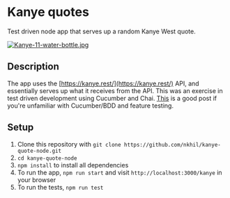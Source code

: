 # Kanye quotes

Test driven node app that serves up a random Kanye West quote.

[![Kanye-11-water-bottle.jpg](https://i.postimg.cc/4xw6LdDt/Kanye-11-water-bottle.jpg)](https://postimg.cc/jDwnCsdd)

## Description

The app uses the [https://kanye.rest/](https://kanye.rest/) API, and essentially serves up what it receives from the API. This was an exercise in test driven development using Cucumber and Chai. [This](https://medium.com/jigsaw-xyz/better-testing-with-cucumber-f01fb9ddc867) is a good post if you're unfamiliar with Cucumber/BDD and feature testing.

## Setup

1. Clone this repository with `git clone https://github.com/nkhil/kanye-quote-node.git`
2. `cd kanye-quote-node`
3. `npm install` to install all dependencies
4. To run the app, `npm run start` and visit `http://localhost:3000/kanye` in your browser
5. To run the tests, `npm run test`
